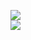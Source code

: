 [![](https://img.shields.io/badge/Made%20With-Github%20Spray-lightgrey.svg?style=for-the-badge&logo=github)](https://github.com/Annihil/github-spray#5981)  
[![](https://i.imgur.com/2DrTn0Z.gif)](https://github.com/Annihil/github-spray)